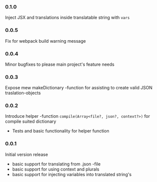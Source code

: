 ### 0.1.0

Inject JSX and translations inside translatable string with `vars`

### 0.0.5

Fix for webpack build warning message

### 0.0.4

Minor bugfixes to please main project's feature needs

### 0.0.3

Expose mew makeDictionary -function for assisting to create valid JSON traslation-objects

### 0.0.2

Introduce helper -function `compile(Array<file?, json?, context?>)` for compile suited dictionary
 - Tests and basic functionality for helper function

### 0.0.1

Initial version release
- basic support for translating from .json -file
- basic support for using context and plurals
- basic support for injecting variables into translated string's